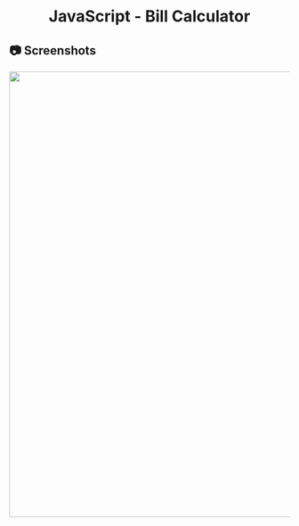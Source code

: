 <h1 align="center">
   JavaScript - Bill Calculator
</h1>

<h2>
📷 Screenshots
</h2>

<p align="center">
  <img src="https://github.com/ozkannbuyuk/js-exercises/assets/111967202/76e21a97-eeee-4dca-b12d-3288c8878c28" width="800" />
</p>
